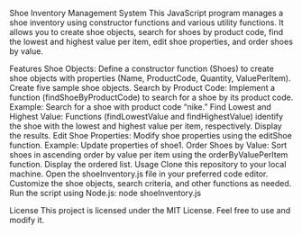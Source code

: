 Shoe Inventory Management System
This JavaScript program manages a shoe inventory using constructor functions and various utility functions. It allows you to create shoe objects, search for shoes by product code, find the lowest and highest value per item, edit shoe properties, and order shoes by value.

Features
Shoe Objects:
Define a constructor function (Shoes) to create shoe objects with properties (Name, ProductCode, Quantity, ValuePerItem).
Create five sample shoe objects.
Search by Product Code:
Implement a function (findShoeByProductCode) to search for a shoe by its product code.
Example: Search for a shoe with product code “nike.”
Find Lowest and Highest Value:
Functions (findLowestValue and findHighestValue) identify the shoe with the lowest and highest value per item, respectively.
Display the results.
Edit Shoe Properties:
Modify shoe properties using the editShoe function.
Example: Update properties of shoe1.
Order Shoes by Value:
Sort shoes in ascending order by value per item using the orderByValuePerItem function.
Display the ordered list.
Usage
Clone this repository to your local machine.
Open the shoeInventory.js file in your preferred code editor.
Customize the shoe objects, search criteria, and other functions as needed.
Run the script using Node.js:
node shoeInventory.js

License
This project is licensed under the MIT License. Feel free to use and modify it.
